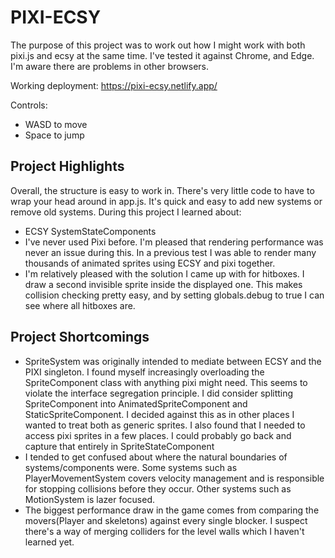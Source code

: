 # PIXI-ECSY

The purpose of this project was to work out how I might work with both pixi.js and ecsy at the same time.
I've tested it against Chrome, and Edge. I'm aware there are problems in other browsers.

Working deployment: https://pixi-ecsy.netlify.app/

Controls: 
- WASD to move
- Space to jump


## Project Highlights
Overall, the structure is easy to work in. There's very little code to have to wrap your head around in app.js. It's quick and easy to add new systems or remove old systems.
During this project I learned about:
- ECSY SystemStateComponents
- I've never used Pixi before. I'm pleased that rendering performance was never an issue during this. In a previous test I was able to render many thousands of animated sprites using ECSY and pixi together.
- I'm relatively pleased with the solution I came up with for hitboxes. I draw a second invisible sprite inside the displayed one. This makes collision checking pretty easy, and by setting globals.debug to true I can see where all hitboxes are.

## Project Shortcomings
- SpriteSystem was originally intended to mediate between ECSY and the PIXI singleton. I found myself increasingly overloading the SpriteComponent class with anything pixi might need. This seems to violate the interface segregation principle. I did consider splitting SpriteComponent into AnimatedSpriteComponent and StaticSpriteComponent. I decided against this as in other places I wanted to treat both as generic sprites. 
I also found that I needed to access pixi sprites in a few places. I could probably go back and capture that entirely in SpriteStateComponent
- I tended to get confused about where the natural boundaries of systems/components were. Some systems such as PlayerMovementSystem covers velocity management and is responsible for stopping collisions before they occur. Other systems such as MotionSystem is lazer focused. 
- The biggest performance draw in the game comes from comparing the movers(Player and skeletons) against every single blocker. I suspect there's a way of merging colliders for the level walls which I haven't learned yet.
